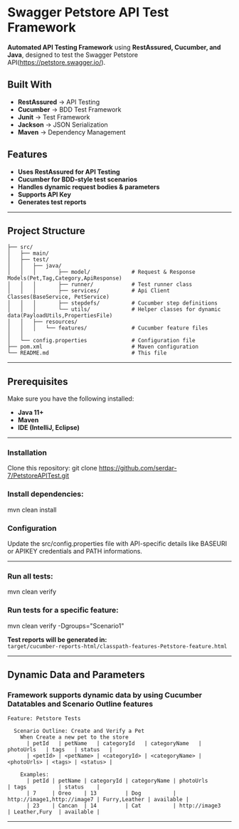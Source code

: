
# **Swagger Petstore API Test Framework**
**Automated API Testing Framework** using **RestAssured, Cucumber, and Java**, designed to test the Swagger Petstore API(https://petstore.swagger.io/).

##  **Built With**
- **RestAssured** → API Testing
- **Cucumber** → BDD Test Framework
- **Junit** → Test Framework
- **Jackson** → JSON Serialization
- **Maven** → Dependency Management

##  **Features**
- **Uses RestAssured for API Testing**  
- **Cucumber for BDD-style test scenarios**  
- **Handles dynamic request bodies & parameters**  
- **Supports API Key**  
- **Generates test reports**  

---

##  **Project Structure**
```
├── src/
│   ├── main/
│   ├── test/
│   │   ├── java/
│   │   │       ├── model/             # Request & Response Models(Pet,Tag,Category,ApiResponse)
│   │   │       ├── runner/            # Test runner class    
│   │   │       ├── services/          # Api Client Classes(BaseService, PetService)
│   │   │       ├── stepdefs/          # Cucumber step definitions
│   │   │       └── utils/             # Helper classes for dynamic data(PayloadUtils,PropertiesFile)
│   │   ├── resources/
│   │   │   └── features/              # Cucumber feature files
│   │    
│   └── config.properties              # Configuration file  
├── pom.xml                            # Maven configuration
└── README.md                          # This file
```

---

## **Prerequisites**
Make sure you have the following installed:

- **Java 11+**
- **Maven**
- **IDE (IntelliJ, Eclipse)**

---

### **Installation**
Clone this repository:
git clone https://github.com/serdar-7/PetstoreAPITest.git


### Install dependencies:
mvn clean install

###  Configuration
Update the src/config.properties file with API-specific details like BASEURI or APIKEY credentials and PATH informations.


---

###  Run all tests:
mvn clean verify


###  Run tests for a specific feature:
mvn clean verify -Dgroups="Scenario1"

**Test reports will be generated in:**  
`target/cucumber-reports-html/classpath-features-Petstore-feature.html`

---


##  **Dynamic Data and Parameters**
### **Framework supports dynamic data by using Cucumber Datatables and Scenario Outline features**
```gherkin
Feature: Petstore Tests

  Scenario Outline: Create and Verify a Pet
    When Create a new pet to the store
      | petId   | petName   | categoryId   | categoryName   | photoUrls   | tags   | status   |
      | <petId> | <petName> | <categoryId> | <categoryName> | <photoUrls> | <tags> | <status> |

    Examples:
      | petId | petName | categoryId | categoryName | photoUrls                   | tags          | status    |
      | 7     | Oreo    | 13         | Dog          | http://image1,http://image7 | Furry,Leather | available |
      | 23    | Cancan  | 14         | Cat          | http://image3               | Leather,Fury  | available |
```
---
